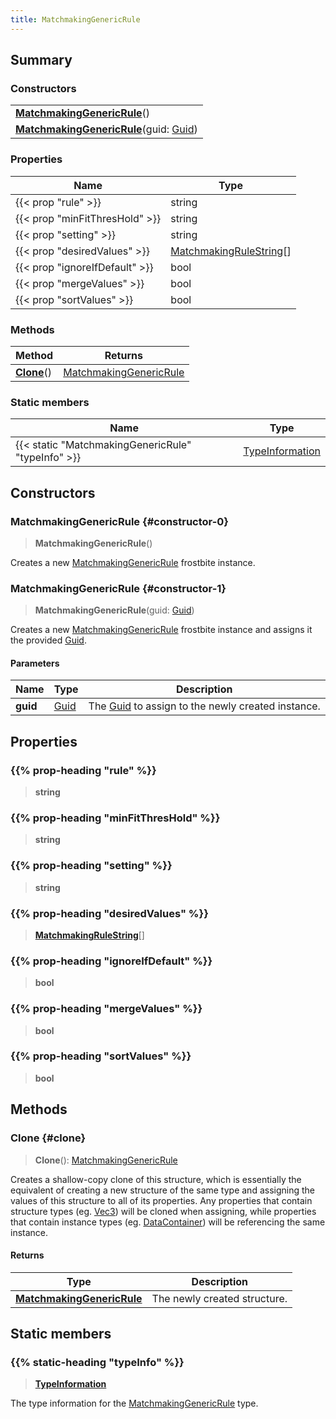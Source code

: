 ```yaml
---
title: MatchmakingGenericRule
---
```


## Summary

### Constructors

|  |
| --- |
| **[MatchmakingGenericRule](#constructor-0)**() |
| **[MatchmakingGenericRule](#constructor-1)**(guid: [Guid](/vext/ref/shared/type/guid)) |

### Properties

| Name | Type |
| ---- | ---- |
| {{< prop "rule" >}} | string |
| {{< prop "minFitThresHold" >}} | string |
| {{< prop "setting" >}} | string |
| {{< prop "desiredValues" >}} | [MatchmakingRuleString](/vext/ref/fb/matchmakingrulestring)[] |
| {{< prop "ignoreIfDefault" >}} | bool |
| {{< prop "mergeValues" >}} | bool |
| {{< prop "sortValues" >}} | bool |

### Methods

| Method | Returns |
| ------ | ------- |
| **[Clone](#clone)**() | [MatchmakingGenericRule](/vext/ref/fb/matchmakinggenericrule) |

### Static members

| Name | Type |
| ---- | ---- |
| {{< static "MatchmakingGenericRule" "typeInfo" >}} | [TypeInformation](/vext/ref/shared/type/typeinformation) |

## Constructors

### MatchmakingGenericRule {#constructor-0}

> **MatchmakingGenericRule**()

Creates a new [MatchmakingGenericRule](/vext/ref/fb/matchmakinggenericrule) frostbite instance.

### MatchmakingGenericRule {#constructor-1}

> **MatchmakingGenericRule**(guid: [Guid](/vext/ref/shared/type/guid))

Creates a new [MatchmakingGenericRule](/vext/ref/fb/matchmakinggenericrule) frostbite instance and assigns it the provided [Guid](/vext/ref/shared/type/guid).

#### Parameters

| Name | Type | Description |
| ---- | ---- | ----------- |
| **guid** | [Guid](/vext/ref/shared/type/guid) | The [Guid](/vext/ref/shared/type/guid) to assign to the newly created instance. |

## Properties

### {{% prop-heading "rule" %}}

> **string**

### {{% prop-heading "minFitThresHold" %}}

> **string**

### {{% prop-heading "setting" %}}

> **string**

### {{% prop-heading "desiredValues" %}}

> **[MatchmakingRuleString](/vext/ref/fb/matchmakingrulestring)**[]

### {{% prop-heading "ignoreIfDefault" %}}

> **bool**

### {{% prop-heading "mergeValues" %}}

> **bool**

### {{% prop-heading "sortValues" %}}

> **bool**

## Methods

### Clone {#clone}

> **Clone**(): [MatchmakingGenericRule](/vext/ref/fb/matchmakinggenericrule)

Creates a shallow-copy clone of this structure, which is essentially the equivalent of creating a new structure of the same type and assigning the values of this structure to all of its properties. Any properties that contain structure types (eg. [Vec3](/vext/ref/shared/type/vec3)) will be cloned when assigning, while properties that contain instance types (eg. [DataContainer](/vext/ref/shared/type/datacontainer)) will be referencing the same instance.

#### Returns

| Type | Description |
| ---- | ----------- |
| **[MatchmakingGenericRule](/vext/ref/fb/matchmakinggenericrule)** | The newly created structure. |

## Static members

### {{% static-heading "typeInfo" %}}

> **[TypeInformation](/vext/ref/shared/type/typeinformation)**

The type information for the [MatchmakingGenericRule](/vext/ref/fb/matchmakinggenericrule) type.

